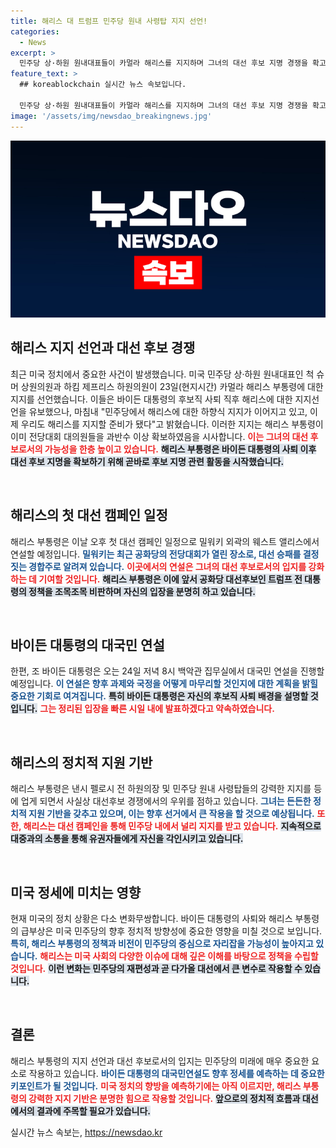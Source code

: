 ```yaml
---
title: 해리스 대 트럼프 민주당 원내 사령탑 지지 선언!
categories:
  - News
excerpt: >
  민주당 상·하원 원내대표들이 카멀라 해리스를 지지하며 그녀의 대선 후보 지명 경쟁을 확고히 했다. 해리스는 빠른 속도로 대의원을 확보하며 첫 유세를 시작, 바이든의 사퇴 이후 상황이 급변하고 있다.
feature_text: >
  ## koreablockchain 실시간 뉴스 속보입니다.

  민주당 상·하원 원내대표들이 카멀라 해리스를 지지하며 그녀의 대선 후보 지명 경쟁을 확고히 했다. 해리스는 빠른 속도로 대의원을 확보하며 첫 유세를 시작, 바이든의 사퇴 이후 상황이 급변하고 있다.
image: '/assets/img/newsdao_breakingnews.jpg'
---
```


<p><img src="/assets/img/newsdao_breakingnews.jpg" alt="koreablockchain 속보" /></p>

<h2 data-ke-size="size26">해리스 지지 선언과 대선 후보 경쟁</h2>

<p data-ke-size="size16">최근 미국 정치에서 중요한 사건이 발생했습니다. 미국 민주당 상·하원 원내대표인 척 슈머 상원의원과 하킴 제프리스 하원의원이 23일(현지시간) 카멀라 해리스 부통령에 대한 지지를 선언했습니다. 이들은 바이든 대통령의 후보직 사퇴 직후 해리스에 대한 지지선언을 유보했으나, 마침내 "민주당에서 해리스에 대한 하향식 지지가 이어지고 있고, 이제 우리도 해리스를 지지할 준비가 됐다"고 밝혔습니다. 이러한 지지는 해리스 부통령이 이미 전당대회 대의원들을 과반수 이상 확보하였음을 시사합니다. <b><span style="color: #ee2323;">이는 그녀의 대선 후보로서의 가능성을 한층 높이고 있습니다.</span></b> <b><span style="background-color: #21538527;">해리스 부통령은 바이든 대통령의 사퇴 이후 대선 후보 지명을 확보하기 위해 곧바로 후보 지명 관련 활동을 시작했습니다.</span></b> </p>

<p data-ke-size="size16">&nbsp;</p>

<h2 data-ke-size="size26">해리스의 첫 대선 캠페인 일정</h2>

<p data-ke-size="size16">해리스 부통령은 이날 오후 첫 대선 캠페인 일정으로 밀워키 외곽의 웨스트 앨리스에서 연설할 예정입니다. <b><span style="color: #1a5490;">밀워키는 최근 공화당의 전당대회가 열린 장소로, 대선 승패를 결정짓는 경합주로 알려져 있습니다.</span></b> <b><span style="color: #ee2323;">이곳에서의 연설은 그녀의 대선 후보로서의 입지를 강화하는 데 기여할 것입니다.</span></b> <b><span style="background-color: #21538527;">해리스 부통령은 이에 앞서 공화당 대선후보인 트럼프 전 대통령의 정책을 조목조목 비판하며 자신의 입장을 분명히 하고 있습니다.</span></b></p>

<p data-ke-size="size16">&nbsp;</p>

<h2 data-ke-size="size26">바이든 대통령의 대국민 연설</h2>

<p data-ke-size="size16">한편, 조 바이든 대통령은 오는 24일 저녁 8시 백악관 집무실에서 대국민 연설을 진행할 예정입니다. <b><span style="color: #1a5490;">이 연설은 향후 과제와 국정을 어떻게 마무리할 것인지에 대한 계획을 밝힐 중요한 기회로 여겨집니다.</span></b> <b><span style="background-color: #21538527;">특히 바이든 대통령은 자신의 후보직 사퇴 배경을 설명할 것입니다.</span></b> <b><span style="color: #ee2323;">그는 정리된 입장을 빠른 시일 내에 발표하겠다고 약속하였습니다.</span></b> </p>

<p data-ke-size="size16">&nbsp;</p>

<h2 data-ke-size="size26">해리스의 정치적 지원 기반</h2>

<p data-ke-size="size16">해리스 부통령은 낸시 펠로시 전 하원의장 및 민주당 원내 사령탑들의 강력한 지지를 등에 업게 되면서 사실상 대선후보 경쟁에서의 우위를 점하고 있습니다. <b><span style="color: #1a5490;">그녀는 든든한 정치적 지원 기반을 갖추고 있으며, 이는 향후 선거에서 큰 작용을 할 것으로 예상됩니다.</span></b> <b><span style="color: #ee2323;">또한, 해리스는 대선 캠페인을 통해 민주당 내에서 널리 지지를 받고 있습니다.</span></b> <b><span style="background-color: #21538527;">지속적으로 대중과의 소통을 통해 유권자들에게 자신을 각인시키고 있습니다.</span></b> </p>

<p data-ke-size="size16">&nbsp;</p>

<h2 data-ke-size="size26">미국 정세에 미치는 영향</h2>

<p data-ke-size="size16">현재 미국의 정치 상황은 다소 변화무쌍합니다. 바이든 대통령의 사퇴와 해리스 부통령의 급부상은 미국 민주당의 향후 정치적 방향성에 중요한 영향을 미칠 것으로 보입니다. <b><span style="color: #1a5490;">특히, 해리스 부통령의 정책과 비전이 민주당의 중심으로 자리잡을 가능성이 높아지고 있습니다.</span></b> <b><span style="color: #ee2323;">해리스는 미국 사회의 다양한 이슈에 대해 깊은 이해를 바탕으로 정책을 수립할 것입니다.</span></b> <b><span style="background-color: #21538527;">이런 변화는 민주당의 재편성과 곧 다가올 대선에서 큰 변수로 작용할 수 있습니다.</span></b> </p>

<p data-ke-size="size16">&nbsp;</p>

<h2 data-ke-size="size26">결론</h2>

<p data-ke-size="size16">해리스 부통령의 지지 선언과 대선 후보로서의 입지는 민주당의 미래에 매우 중요한 요소로 작용하고 있습니다. <b><span style="color: #1a5490;">바이든 대통령의 대국민연설도 향후 정세를 예측하는 데 중요한 키포인트가 될 것입니다.</span></b> <b><span style="color: #ee2323;">미국 정치의 향방을 예측하기에는 아직 이르지만, 해리스 부통령의 강력한 지지 기반은 분명한 힘으로 작용할 것입니다.</span></b> <b><span style="background-color: #21538527;">앞으로의 정치적 흐름과 대선에서의 결과에 주목할 필요가 있습니다.</span></b> </p>
실시간 뉴스 속보는, <a href="https://newsdao.kr" rel="dofollow">https://newsdao.kr</a>


